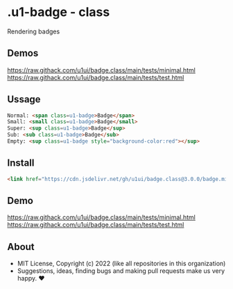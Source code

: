 # .u1-badge - class
Rendering badges

## Demos

https://raw.githack.com/u1ui/badge.class/main/tests/minimal.html  
https://raw.githack.com/u1ui/badge.class/main/tests/test.html

## Ussage

```html
Normal: <span class=u1-badge>Badge</span>
Small: <small class=u1-badge>Badge</small>
Super: <sup class=u1-badge>Badge</sup>
Sub: <sub class=u1-badge>Badge</sub>
Empty: <sup class=u1-badge style="background-color:red"></sup>
```

## Install

```html
<link href="https://cdn.jsdelivr.net/gh/u1ui/badge.class@3.0.0/badge.min.css" rel=stylesheet>
```

## Demo

https://raw.githack.com/u1ui/badge.class/main/tests/minimal.html  
https://raw.githack.com/u1ui/badge.class/main/tests/test.html  

## About

- MIT License, Copyright (c) 2022 <u1> (like all repositories in this organization) <br>
- Suggestions, ideas, finding bugs and making pull requests make us very happy. ♥

